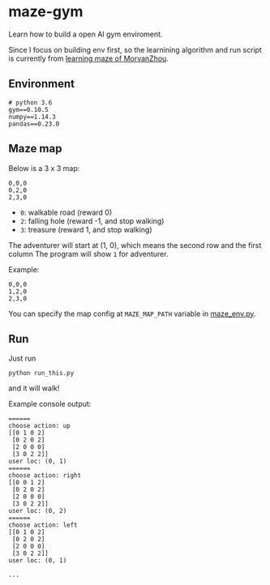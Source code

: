 # maze-gym

Learn how to build a open AI gym enviroment.

Since I focus on building env first, so the learnining algorithm and run script is currently from [learning maze of MorvanZhou](https://github.com/MorvanZhou/Reinforcement-learning-with-tensorflow/tree/master/contents/2_Q_Learning_maze).

## Environment

```shell
# python 3.6
gym==0.10.5
numpy==1.14.3
pandas==0.23.0
```

## Maze map

Below is a 3 x 3 map:

```csv
0,0,0
0,2,0
2,3,0
```

- `0`: walkable road (reward 0)
- `2`: falling hole (reward -1, and stop walking)
- `3`: treasure (reward 1, and stop walking)

The adventurer will start at (1, 0), which means the second row and the first column
The program will show `1` for adventurer.

Example:
```csv
0,0,0
1,2,0
2,3,0
```

You can specify the map config at `MAZE_MAP_PATH` variable in [maze_env.py](./maze_env.py).

## Run

Just run

```shell
python run_this.py
```

and it will walk!

Example console output:
```
======
choose action: up
[[0 1 0 2]
 [0 2 0 2]
 [2 0 0 0]
 [3 0 2 2]]
user loc: (0, 1)
======
choose action: right
[[0 0 1 2]
 [0 2 0 2]
 [2 0 0 0]
 [3 0 2 2]]
user loc: (0, 2)
======
choose action: left
[[0 1 0 2]
 [0 2 0 2]
 [2 0 0 0]
 [3 0 2 2]]
user loc: (0, 1)

...
```

